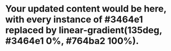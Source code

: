 # Your updated content would be here, with every instance of #3464e1 replaced by linear-gradient(135deg, #3464e1 0%, #764ba2 100%).
